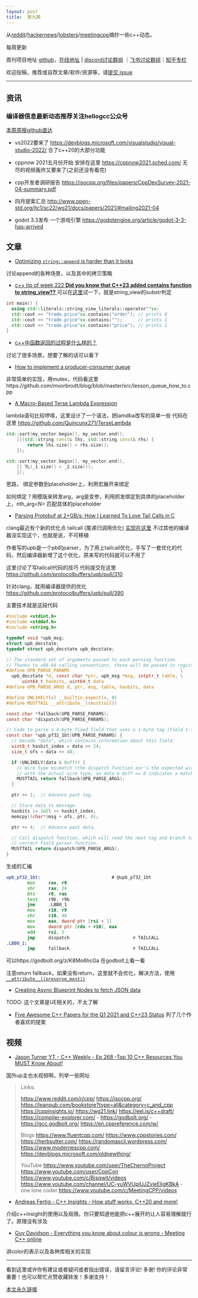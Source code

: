 ```yaml
---
layout: post
title:  第九期
---
```




从[reddit](https://www.reddit.com/r/cpp/)/[hackernews](https://news.ycombinator.com/)/[lobsters](https://lobste.rs/)/[meetingcpp](https://www.meetingcpp.com/blog/blogroll/)摘抄一些c++动态。

每周更新

周刊项目地址 [github](https://github.com/wanghenshui/cppweeklynews)，[在线地址](https://wanghenshui.github.io/cppweeklynews/) | [discord讨论群组](https://discord.gg/cZ9mXVPGx6) ｜[飞书讨论群组](https://applink.feishu.cn/TeeBWN1D)｜[知乎专栏](https://www.zhihu.com/column/jieyaren)

欢迎投稿，推荐或自荐文章/软件/资源等，请[提交 issue](https://github.com/wanghenshui/cppweeklynews/issues)

---

## 资讯

###  编译器信息最新动态推荐关注hellogcc公众号

[本周周报github直达](https://github.com/hellogcc/osdt-weekly/blob/master/weekly/2021-04-21.md)

- vs2022要来了 https://devblogs.microsoft.com/visualstudio/visual-studio-2022/ 合了c++20的大部分功能
- cppnow 2021五月份开始 安排在这里 https://cppnow2021.sched.com/ 无尽的视频轰炸又要来了(之前还没有看完)

- cpp开发者调研报告 https://isocpp.org/files/papers/CppDevSurvey-2021-04-summary.pdf
- 四月提案汇总 http://www.open-std.org/jtc1/sc22/wg21/docs/papers/2021/#mailing2021-04

- godot 3.3发布 一个游戏引擎 https://godotengine.org/article/godot-3-3-has-arrived

## 文章

-   [Optimizing `string::append` is harder than it looks](https://quuxplusone.github.io/blog/2021/04/17/pathological-string-appends/)

讨论append的各种场景，以及其中的拷贝策略

-  [c++ tip of week 222 **Did you know that C++23 added contains function to string_view??** ](https://github.com/QuantlabFinancial/cpp_tip_of_the_week/blob/master/222.md)
可以在[这里](https://godbolt.org/z/jqoWq36Pe)试一下，就是string_view的substr判定
```c++
int main() {
  using std::literals::string_view_literals::operator""sv;
  std::cout << "trade.price"sv.contains("order"); // prints 0
  std::cout << "trade.price"sv.contains("");      // prints 1
  std::cout << "trade.price"sv.contains("price"); // prints 1
}
```

- [c++中函数返回的过程是什么样的？](https://www.zhihu.com/question/455599343/answer/1848364211)

讨论了很多场景，想要了解的话可以看下

- [How to implement a producer-consumer queue](https://vorbrodt.blog/2021/04/22/how-to-implement-a-producer-consumer-queue/)

非常简单的实现，用mutex，代码看这里https://github.com/mvorbrodt/blog/blob/master/src/lesson_queue_how_to.cpp

- [A Macro-Based Terse Lambda Expression](https://vector-of-bool.github.io/2021/04/20/terse-lambda-macro.html)

lambda语句比较啰嗦，这里设计了一个语法，把lamdba改写的简单一些 代码在这里 https://github.com/Quincunx271/TerseLambda

```c++
std::sort(my_vector.begin(), my_vector.end(),
    [](std::string const& lhs, std::string const& rhs) {
        return lhs.size() < rhs.size();
    });

std::sort(my_vector.begin(), my_vector.end(),
    [] TL(_1.size() < _2.size());
    });
```

思路， 绑定参数到placeholder上，利用宏展开来绑定

如何绑定？用模版来转发arg，arg是变参，利用抓发绑定到具体的placeholder上，nth_arg\<N> 匹配具体的placeholder

- [Parsing Protobuf at 2+GB/s: How I Learned To Love Tail Calls in C](https://blog.reverberate.org/2021/04/21/musttail-efficient-interpreters.html)

clang最近有个新的优化点 tailcall (尾递归调用优化) [实现在这里](https://reviews.llvm.org/D99517) 不过其他的编译器没实现这个，也就是说，不可移植

作者写的upb是一个pb的parser，为了用上tailcall优化，手写了一套优化的代码，然后编译器新增了这个优化，原来写的代码就可以不用了

这里讨论了写tailcall代码的技巧 代码提交在这里 https://github.com/protocolbuffers/upb/pull/310

针对clang，就用编译器提供的优化 https://github.com/protocolbuffers/upb/pull/390

主要技术就是这段代码

```c
#include <stdint.h>
#include <stddef.h>
#include <string.h>

typedef void *upb_msg;
struct upb_decstate;
typedef struct upb_decstate upb_decstate;

// The standard set of arguments passed to each parsing function.
// Thanks to x86-64 calling conventions, these will be passed in registers.
#define UPB_PARSE_PARAMS                                          \
  upb_decstate *d, const char *ptr, upb_msg *msg, intptr_t table, \
      uint64_t hasbits, uint64_t data
#define UPB_PARSE_ARGS d, ptr, msg, table, hasbits, data

#define UNLIKELY(x) __builtin_expect(x, 0)
#define MUSTTAIL __attribute__((musttail))

const char *fallback(UPB_PARSE_PARAMS);
const char *dispatch(UPB_PARSE_PARAMS);

// Code to parse a 4-byte fixed field that uses a 1-byte tag (field 1-15).
const char *upb_pf32_1bt(UPB_PARSE_PARAMS) {
  // Decode "data", which contains information about this field.
  uint8_t hasbit_index = data >> 24;
  size_t ofs = data >> 48;

  if (UNLIKELY(data & 0xff)) {
    // Wire type mismatch (the dispatch function xor's the expected wire type
    // with the actual wire type, so data & 0xff == 0 indicates a match).
    MUSTTAIL return fallback(UPB_PARSE_ARGS);
  }

  ptr += 1;  // Advance past tag.

  // Store data to message.
  hasbits |= 1ull << hasbit_index;
  memcpy((char*)msg + ofs, ptr, 4);

  ptr += 4;  // Advance past data.

  // Call dispatch function, which will read the next tag and branch to the
  // correct field parser function.
  MUSTTAIL return dispatch(UPB_PARSE_ARGS);
}

```

生成的汇编

```asm
upb_pf32_1bt:                           # @upb_pf32_1bt
        mov     rax, r9
        shr     rax, 24
        bts     r8, rax
        test    r9b, r9b
        jne     .LBB0_1
        mov     r10, r9
        shr     r10, 48
        mov     eax, dword ptr [rsi + 1]
        mov     dword ptr [rdx + r10], eax
        add     rsi, 5
        jmp     dispatch                        # TAILCALL
.LBB0_1:
        jmp     fallback                        # TAILCALL
```

可以https://godbolt.org/z/K8Mo6hcGa 在godbolt上看一看

注意return fallback，如果没有return，这里就不会优化，解决方法，使用 [`__attribute__((preserve_most))`](https://clang.llvm.org/docs/AttributeReference.html#preserve-most)

- [Creating Async Blueprint Nodes to fetch JSON data](https://www.tomlooman.com/async-blueprint-http-json/)

TODO: 这个文章是UE相关的，不太了解

-  [Five Awesome C++ Papers for the Q1 2021 and C++23 Status](https://www.cppstories.com/2021/q1-cpp-papers/) 列了几个作者喜欢的提案

## 视频

- [Jason Turner YT - C++ Weekly - Ep 268 -Top 10 C++ Resources You MUST Know About!](https://www.youtube.com/watch?v=eSDVVrjFh54)

国外up主也水视频啊，列举一些网址

> Links:
>
> https://www.reddit.com/r/cpp/
> https://isocpp.org/
> https://leanpub.com/bookstore?type=all&category=c_and_cpp
> https://cppinsights.io/
> https://wg21.link/
> https://eel.is/c++draft/
> https://compiler-explorer.com/ - https://godbolt.org/ - https://gcc.godbolt.org/
> https://en.cppreference.com/w/
>
> Blogs
> https://www.fluentcpp.com/
> https://www.cppstories.com/
> https://herbsutter.com/
> https://randomascii.wordpress.com/
> https://www.modernescpp.com/
> https://devblogs.microsoft.com/oldnewthing/
>
> YouTube
> https://www.youtube.com/user/TheChernoProject
> https://www.youtube.com/user/CppCon
> https://www.youtube.com/c/Bisqwit/videos
> https://www.youtube.com/channel/UC-yuWVUplUJZvieEligKBkA - one lone coder
> https://www.youtube.com/c/MeetingCPP/videos

- [Andreas Fertig - C++ Insights - How stuff works, C++20 and more!](https://www.youtube.com/watch?v=3M77F-u3mjI)

介绍c++insight的使用以及局限。你只要知道他能把c++展开的让人容易理解就行了。原理没有涉及

- [Guy Davidson - Everything you know about colour is wrong - Meeting C++ online](https://www.youtube.com/watch?v=_zQ_uBAHA4A)

讲color的表示以及各种库相关的实现




---

看到这里或许你有建议或者疑问或者指出错误，请留言评论! 多谢!  你的评论非常重要！也可以帮忙点赞收藏转发！多谢支持！

[本文永久链接](https://wanghenshui.github.io/cppweeklynews/posts/009.html)
